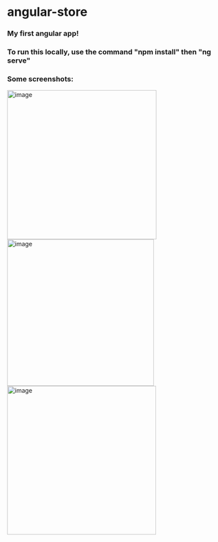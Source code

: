 # angular-store
### My first angular app!
### To run this locally, use the command "npm install" then "ng serve"
### Some screenshots: 
<img width="347" alt="image" src="https://github.com/ginyhuynh/angular-store/assets/128522271/7b3787a1-9197-417e-9d6b-6157d7829ed3">
<img width="341" alt="image" src="https://github.com/ginyhuynh/angular-store/assets/128522271/c4966e8b-5c33-4870-91eb-348880b7047c">
<img width="346" alt="image" src="https://github.com/ginyhuynh/angular-store/assets/128522271/2408d30e-dfac-4a77-98d5-702ce752d2ab">
